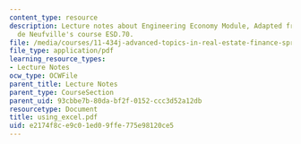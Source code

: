 ```yaml
---
content_type: resource
description: Lecture notes about Engineering Economy Module, Adapted from Prof. Richard
  de Neufville's course ESD.70.
file: /media/courses/11-434j-advanced-topics-in-real-estate-finance-spring-2007/e2174f8ce9c01ed09ffe775e98120ce5_using_excel.pdf
file_type: application/pdf
learning_resource_types:
- Lecture Notes
ocw_type: OCWFile
parent_title: Lecture Notes
parent_type: CourseSection
parent_uid: 93cbbe7b-80da-bf2f-0152-ccc3d52a12db
resourcetype: Document
title: using_excel.pdf
uid: e2174f8c-e9c0-1ed0-9ffe-775e98120ce5
---
```

